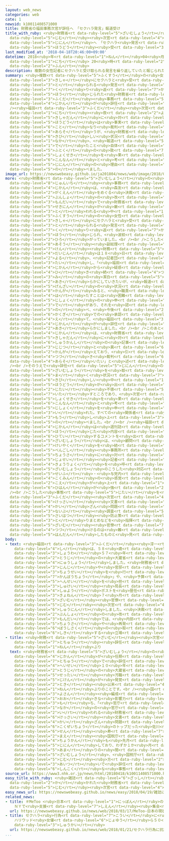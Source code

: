 ```yaml
---
layout: web_news
categories: web
cate: 1
newsid: k10011408571000
title: 財務省の福田事務次官が辞任へ 「セクハラ発言」報道受け
title_with_ruby: <ruby>財務省<rt data-ruby-level="5">ざいむしょう</rt></ruby>の<ruby>福田<rt data-ruby-level="3">ふくだ</rt></ruby><ruby>事務<rt
  data-ruby-level="5">じむ</rt></ruby><ruby>次官<rt data-ruby-level="4">じかん</rt></ruby>が<ruby>辞任<rt
  data-ruby-level="5">じにん</rt></ruby>へ 「セクハラ<ruby>発言<rt data-ruby-level="3">はつげん</rt></ruby>」<ruby>報道<rt
  data-ruby-level="5">ほうどう</rt></ruby><ruby>受<rt data-ruby-level="3">う</rt></ruby>け
last_modified_at: '2018-04-18T20:46:00+09:00'
datetime: 2018<ruby>年<rt data-ruby-level="1">ねん</rt></ruby>04<ruby>月<rt data-ruby-level="1">がつ</rt></ruby>18<ruby>日<rt
  data-ruby-level="1">にち</rt></ruby> 20<ruby>時<rt data-ruby-level="2">じ</rt></ruby>46<ruby>分<rt
  data-ruby-level="2">ふん</rt></ruby>
description: 複数の女性記者にセクハラと受け取られる発言を繰り返していたと報じられた財務省の福田事務次官が辞任することになりました。<br />福田次官は１８日夜、記者団に対し、「報道は事実と異なり裁判で争うが、財務省が厳しい状況の中、報道が出たこと自体が不徳の致すところで、職責を果たすことが困難と考えた」と辞任の理由を述べました。
summary: <ruby>複数<rt data-ruby-level="5">ふくすう</rt></ruby>の<ruby>女性<rt data-ruby-level="5">じょせい</rt></ruby><ruby>記者<rt
  data-ruby-level="3">きしゃ</rt></ruby>にセクハラと<ruby>受<rt data-ruby-level="3">う</rt></ruby>け<ruby>取<rt
  data-ruby-level="3">と</rt></ruby>られる<ruby>発言<rt data-ruby-level="3">はつげん</rt></ruby>を<ruby>繰<rt
  data-ruby-level="7">く</rt></ruby>り<ruby>返<rt data-ruby-level="7">かえ</rt></ruby>していたと<ruby>報<rt
  data-ruby-level="5">ほう</rt></ruby>じられた<ruby>財務省<rt data-ruby-level="5">ざいむしょう</rt></ruby>の<ruby>福田<rt
  data-ruby-level="3">ふくだ</rt></ruby><ruby>事務<rt data-ruby-level="5">じむ</rt></ruby><ruby>次官<rt
  data-ruby-level="4">じかん</rt></ruby>が<ruby>辞任<rt data-ruby-level="5">じにん</rt></ruby>することになりました。<br
  /><ruby>福田<rt data-ruby-level="3">ふくだ</rt></ruby><ruby>次官<rt data-ruby-level="4">じかん</rt></ruby>は１８<ruby>日<rt
  data-ruby-level="1">にち</rt></ruby><ruby>夜<rt data-ruby-level="2">よる</rt></ruby>、<ruby>記者団<rt
  data-ruby-level="5">きしゃだん</rt></ruby>に<ruby>対<rt data-ruby-level="3">たい</rt></ruby>し、「<ruby>報道<rt
  data-ruby-level="5">ほうどう</rt></ruby>は<ruby>事実<rt data-ruby-level="3">じじつ</rt></ruby>と<ruby>異<rt
  data-ruby-level="6">こと</rt></ruby>なり<ruby>裁判<rt data-ruby-level="6">さいばん</rt></ruby>で<ruby>争<rt
  data-ruby-level="4">あらそ</rt></ruby>うが、<ruby>財務省<rt data-ruby-level="5">ざいむしょう</rt></ruby>が<ruby>厳<rt
  data-ruby-level="6">きび</rt></ruby>しい<ruby>状況<rt data-ruby-level="7">じょうきょう</rt></ruby>の<ruby>中<rt
  data-ruby-level="1">なか</rt></ruby>、<ruby>報道<rt data-ruby-level="5">ほうどう</rt></ruby>が<ruby>出<rt
  data-ruby-level="1">で</rt></ruby>たこと<ruby>自体<rt data-ruby-level="2">じたい</rt></ruby>が<ruby>不徳<rt
  data-ruby-level="5">ふとく</rt></ruby>の<ruby>致<rt data-ruby-level="7">いた</rt></ruby>すところで、<ruby>職責<rt
  data-ruby-level="5">しょくせき</rt></ruby>を<ruby>果<rt data-ruby-level="4">は</rt></ruby>たすことが<ruby>困難<rt
  data-ruby-level="6">こんなん</rt></ruby>と<ruby>考<rt data-ruby-level="2">かんが</rt></ruby>えた」と<ruby>辞任<rt
  data-ruby-level="5">じにん</rt></ruby>の<ruby>理由<rt data-ruby-level="3">りゆう</rt></ruby>を<ruby>述<rt
  data-ruby-level="5">の</rt></ruby>べました。
image_url: https://newswebeasy.github.io/ja201804/news/web/image/2018/04/18/K10011408571_1804181825_1804181826_01_02.jpg
more: <ruby>財務省<rt data-ruby-level="5">ざいむしょう</rt></ruby>の<ruby>福田<rt data-ruby-level="3">ふくだ</rt></ruby><ruby>淳一<rt
  data-ruby-level="8">じゅんいち</rt></ruby><ruby>事務<rt data-ruby-level="5">じむ</rt></ruby><ruby>次官<rt
  data-ruby-level="4">じかん</rt></ruby>は、<ruby>森友<rt data-ruby-level="2">もりとも</rt></ruby><ruby>学園<rt
  data-ruby-level="2">がくえん</rt></ruby>をめぐる<ruby>決裁<rt data-ruby-level="6">けっさい</rt></ruby><ruby>文書<rt
  data-ruby-level="2">ぶんしょ</rt></ruby>の<ruby>改<rt data-ruby-level="4">かい</rt></ruby>ざん<ruby>問題<rt
  data-ruby-level="3">もんだい</rt></ruby>で<ruby>財務省<rt data-ruby-level="5">ざいむしょう</rt></ruby>の<ruby>責任<rt
  data-ruby-level="5">せきにん</rt></ruby>が<ruby>厳<rt data-ruby-level="6">きび</rt></ruby>しく<ruby>問<rt
  data-ruby-level="3">と</rt></ruby>われる<ruby>中<rt data-ruby-level="1">なか</rt></ruby>、<ruby>複数<rt
  data-ruby-level="5">ふくすう</rt></ruby>の<ruby>女性<rt data-ruby-level="5">じょせい</rt></ruby><ruby>記者<rt
  data-ruby-level="3">きしゃ</rt></ruby>にセクハラと<ruby>受<rt data-ruby-level="3">う</rt></ruby>け<ruby>取<rt
  data-ruby-level="3">と</rt></ruby>られる<ruby>発言<rt data-ruby-level="3">はつげん</rt></ruby>を<ruby>繰<rt
  data-ruby-level="7">く</rt></ruby>り<ruby>返<rt data-ruby-level="7">かえ</rt></ruby>していたと<ruby>報<rt
  data-ruby-level="5">ほう</rt></ruby>じられ、<ruby>波紋<rt data-ruby-level="7">はもん</rt></ruby>が<ruby>広<rt
  data-ruby-level="2">ひろ</rt></ruby>がっていました。<br /><br />こうした<ruby>中<rt data-ruby-level="1">なか</rt></ruby>、<ruby>麻生<rt
  data-ruby-level="8">あそう</rt></ruby><ruby>副総理<rt data-ruby-level="5">ふくそうり</rt></ruby><ruby>兼<rt
  data-ruby-level="7">けん</rt></ruby><ruby>財務<rt data-ruby-level="5">ざいむ</rt></ruby><ruby>大臣<rt
  data-ruby-level="4">だいじん</rt></ruby>は１８<ruby>日<rt data-ruby-level="1">にち</rt></ruby><ruby>夜<rt
  data-ruby-level="2">よる</rt></ruby>、<ruby>記者団<rt data-ruby-level="5">きしゃだん</rt></ruby>に<ruby>対<rt
  data-ruby-level="3">たい</rt></ruby>し、「<ruby>福田<rt data-ruby-level="3">ふくだ</rt></ruby><ruby>次官<rt
  data-ruby-level="4">じかん</rt></ruby>から<ruby>疑惑<rt data-ruby-level="7">ぎわく</rt></ruby>について、<ruby>引<rt
  data-ruby-level="4">ひ</rt></ruby>き<ruby>続<rt data-ruby-level="4">つづ</rt></ruby>き<ruby>身<rt
  data-ruby-level="3">み</rt></ruby>の<ruby>潔白<rt data-ruby-level="5">けっぱく</rt></ruby>を<ruby>明<rt
  data-ruby-level="2">あき</rt></ruby>らかにしていきたいが、<ruby>報道<rt data-ruby-level="5">ほうどう</rt></ruby>をきっかけとした<ruby>現在<rt
  data-ruby-level="5">げんざい</rt></ruby>の<ruby>状況<rt data-ruby-level="7">じょうきょう</rt></ruby>を<ruby>鑑<rt
  data-ruby-level="8">かんが</rt></ruby>みると、<ruby>職責<rt data-ruby-level="5">しょくせき</rt></ruby>を<ruby>果<rt
  data-ruby-level="4">は</rt></ruby>たすことは<ruby>困難<rt data-ruby-level="6">こんなん</rt></ruby>であるとして<ruby>辞職<rt
  data-ruby-level="5">じしょく</rt></ruby>の<ruby>申<rt data-ruby-level="3">もう</rt></ruby>し<ruby>出<rt
  data-ruby-level="3">で</rt></ruby>があり、それを<ruby>認<rt data-ruby-level="6">みと</rt></ruby>めることとした」と<ruby>述<rt
  data-ruby-level="5">の</rt></ruby>べ、<ruby>今後<rt data-ruby-level="2">こんご</rt></ruby>、<ruby>閣議<rt
  data-ruby-level="6">かくぎ</rt></ruby>での<ruby>承認<rt data-ruby-level="7">しょうにん</rt></ruby>を<ruby>得<rt
  data-ruby-level="4">え</rt></ruby>て、<ruby>福田<rt data-ruby-level="3">ふくだ</rt></ruby><ruby>次官<rt
  data-ruby-level="4">じかん</rt></ruby>が<ruby>辞任<rt data-ruby-level="5">じにん</rt></ruby>することを<ruby>明<rt
  data-ruby-level="2">あき</rt></ruby>らかにしました。<br /><br />このあと<ruby>福田<rt data-ruby-level="3">ふくだ</rt></ruby><ruby>次官<rt
  data-ruby-level="4">じかん</rt></ruby>は、<ruby>財務省<rt data-ruby-level="5">ざいむしょう</rt></ruby>で<ruby>記者団<rt
  data-ruby-level="5">きしゃだん</rt></ruby>に<ruby>対<rt data-ruby-level="3">たい</rt></ruby>し「<ruby>週刊誌<rt
  data-ruby-level="6">しゅうかんし</rt></ruby>の<ruby>記事<rt data-ruby-level="3">きじ</rt></ruby>は<ruby>事実<rt
  data-ruby-level="3">じじつ</rt></ruby>と<ruby>異<rt data-ruby-level="6">こと</rt></ruby>なると<ruby>考<rt
  data-ruby-level="2">かんが</rt></ruby>えており、<ruby>引<rt data-ruby-level="4">ひ</rt></ruby>き<ruby>続<rt
  data-ruby-level="4">つづ</rt></ruby>き<ruby>裁判<rt data-ruby-level="6">さいばん</rt></ruby>で<ruby>争<rt
  data-ruby-level="4">あらそ</rt></ruby>いたい」と<ruby>述<rt data-ruby-level="5">の</rt></ruby>べました。<br
  /><br />そのうえで<ruby>辞任<rt data-ruby-level="5">じにん</rt></ruby>の<ruby>理由<rt data-ruby-level="3">りゆう</rt></ruby>について、「<ruby>財務省<rt
  data-ruby-level="5">ざいむしょう</rt></ruby>を<ruby>取<rt data-ruby-level="6">と</rt></ruby>り<ruby>巻<rt
  data-ruby-level="6">ま</rt></ruby>く<ruby>状況<rt data-ruby-level="7">じょうきょう</rt></ruby>が<ruby>厳<rt
  data-ruby-level="6">きび</rt></ruby>しい<ruby>中<rt data-ruby-level="1">なか</rt></ruby>、<ruby>報道<rt
  data-ruby-level="5">ほうどう</rt></ruby>が<ruby>出<rt data-ruby-level="1">で</rt></ruby>たこと<ruby>自体<rt
  data-ruby-level="2">じたい</rt></ruby><ruby>不徳<rt data-ruby-level="5">ふとく</rt></ruby>の<ruby>致<rt
  data-ruby-level="7">いた</rt></ruby>すところであり、<ruby>次官<rt data-ruby-level="4">じかん</rt></ruby>としての<ruby>職責<rt
  data-ruby-level="5">しょくせき</rt></ruby>を<ruby>果<rt data-ruby-level="4">は</rt></ruby>たすことが<ruby>困難<rt
  data-ruby-level="6">こんなん</rt></ruby>と<ruby>考<rt data-ruby-level="2">かんが</rt></ruby>え、<ruby>辞職<rt
  data-ruby-level="5">じしょく</rt></ruby>を<ruby>申<rt data-ruby-level="3">もう</rt></ruby>し<ruby>入<rt
  data-ruby-level="3">い</rt></ruby>れた。すべての<ruby>関係者<rt data-ruby-level="4">かんけいしゃ</rt></ruby>におわび<ruby>申<rt
  data-ruby-level="3">もう</rt></ruby>し<ruby>上<rt data-ruby-level="3">あ</rt></ruby>げる」と<ruby>述<rt
  data-ruby-level="5">の</rt></ruby>べました。<br /><br /><ruby>福田<rt data-ruby-level="3">ふくだ</rt></ruby><ruby>次官<rt
  data-ruby-level="4">じかん</rt></ruby>は<ruby>週刊誌<rt data-ruby-level="6">しゅうかんし</rt></ruby>が<ruby>報<rt
  data-ruby-level="5">ほう</rt></ruby>じた<ruby>内容<rt data-ruby-level="5">ないよう</rt></ruby>を<ruby>否定<rt
  data-ruby-level="6">ひてい</rt></ruby>するコメントを<ruby>出<rt data-ruby-level="1">だ</rt></ruby>し、<ruby>財務省<rt
  data-ruby-level="5">ざいむしょう</rt></ruby>は、<ruby>顧問<rt data-ruby-level="7">こもん</rt></ruby><ruby>契約<rt
  data-ruby-level="7">けいやく</rt></ruby>を<ruby>結<rt data-ruby-level="4">むす</rt></ruby>んでいる<ruby>弁護士<rt
  data-ruby-level="5">べんごし</rt></ruby><ruby>事務所<rt data-ruby-level="5">じむしょ</rt></ruby>の<ruby>調査<rt
  data-ruby-level="5">ちょうさ</rt></ruby>に<ruby>対<rt data-ruby-level="3">たい</rt></ruby>し、<ruby>女性<rt
  data-ruby-level="5">じょせい</rt></ruby><ruby>記者<rt data-ruby-level="3">きしゃ</rt></ruby>へ<ruby>協力<rt
  data-ruby-level="4">きょうりょく</rt></ruby>を<ruby>呼<rt data-ruby-level="6">よ</rt></ruby>びかけていました。しかし、<ruby>財務省<rt
  data-ruby-level="5">ざいむしょう</rt></ruby>のこうした<ruby>対応<rt data-ruby-level="5">たいおう</rt></ruby>に<ruby>政府<rt
  data-ruby-level="5">せいふ</rt></ruby>・<ruby>与党内<rt data-ruby-level="7">よとうない</rt></ruby>からも「<ruby>国民<rt
  data-ruby-level="4">こくみん</rt></ruby>の<ruby>感覚<rt data-ruby-level="4">かんかく</rt></ruby>とずれている」という<ruby>声<rt
  data-ruby-level="2">こえ</rt></ruby>が<ruby>上<rt data-ruby-level="1">あ</rt></ruby>がるなど<ruby>批判<rt
  data-ruby-level="6">ひはん</rt></ruby>が<ruby>強<rt data-ruby-level="2">つよ</rt></ruby>まっていました。<br
  /><br />こうした<ruby>事態<rt data-ruby-level="5">じたい</rt></ruby>を<ruby>踏<rt data-ruby-level="7">ふ</rt></ruby>まえ、<ruby>福田<rt
  data-ruby-level="3">ふくだ</rt></ruby><ruby>次官<rt data-ruby-level="4">じかん</rt></ruby>は、<ruby>決裁<rt
  data-ruby-level="6">けっさい</rt></ruby><ruby>文書<rt data-ruby-level="2">ぶんしょ</rt></ruby>の<ruby>改<rt
  data-ruby-level="4">かい</rt></ruby>ざん<ruby>問題<rt data-ruby-level="3">もんだい</rt></ruby>をめぐる<ruby>内部<rt
  data-ruby-level="3">ないぶ</rt></ruby><ruby>調査<rt data-ruby-level="5">ちょうさ</rt></ruby>や<ruby>再発<rt
  data-ruby-level="5">さいはつ</rt></ruby><ruby>防止策<rt data-ruby-level="6">ぼうしさく</rt></ruby>の<ruby>取<rt
  data-ruby-level="3">と</rt></ruby>りまとめなどを<ruby>指揮<rt data-ruby-level="6">しき</rt></ruby>する、<ruby>財務<rt
  data-ruby-level="5">ざいむ</rt></ruby><ruby>官僚<rt data-ruby-level="7">かんりょう</rt></ruby>トップを<ruby>続<rt
  data-ruby-level="4">つづ</rt></ruby>けるのは<ruby>難<rt data-ruby-level="6">むずか</rt></ruby>しいと<ruby>判断<rt
  data-ruby-level="5">はんだん</rt></ruby>したものと<ruby>見<rt data-ruby-level="1">み</rt></ruby>られます。
body:
- text: <ruby>福田<rt data-ruby-level="3">ふくだ</rt></ruby><ruby>淳一<rt data-ruby-level="8">じゅんいち</rt></ruby><ruby>氏<rt
    data-ruby-level="4">し</rt></ruby>は、５８<ruby>歳<rt data-ruby-level="7">さい</rt></ruby>。<ruby>昭和<rt
    data-ruby-level="3">しょうわ</rt></ruby>５７<ruby>年<rt data-ruby-level="1">ねん</rt></ruby>に<ruby>当時<rt
    data-ruby-level="2">とうじ</rt></ruby>の<ruby>大蔵省<rt data-ruby-level="7">おおくらしょう</rt></ruby>に<ruby>入省<rt
    data-ruby-level="4">にゅうしょう</rt></ruby>しました。<ruby>財務省<rt data-ruby-level="5">ざいむしょう</rt></ruby>の<ruby>人事<rt
    data-ruby-level="3">じんじ</rt></ruby>や<ruby>官邸<rt data-ruby-level="7">かんてい</rt></ruby>との<ruby>調整<rt
    data-ruby-level="3">ちょうせい</rt></ruby>を<ruby>行<rt data-ruby-level="2">おこな</rt></ruby>う「<ruby>官房長<rt
    data-ruby-level="7">かんぼうちょう</rt></ruby>」や、<ruby>予算<rt data-ruby-level="3">よさん</rt></ruby><ruby>編成<rt
    data-ruby-level="5">へんせい</rt></ruby>を<ruby>担<rt data-ruby-level="7">にな</rt></ruby>う「<ruby>主計<rt
    data-ruby-level="3">しゅけい</rt></ruby><ruby>局長<rt data-ruby-level="3">きょくちょう</rt></ruby>」といった<ruby>主要<rt
    data-ruby-level="4">しゅよう</rt></ruby>ポストを<ruby>歴任<rt data-ruby-level="5">れきにん</rt></ruby>し、<ruby>去年<rt
    data-ruby-level="3">きょねん</rt></ruby>７<ruby>月<rt data-ruby-level="1">がつ</rt></ruby>、<ruby>財務<rt
    data-ruby-level="5">ざいむ</rt></ruby><ruby>官僚<rt data-ruby-level="7">かんりょう</rt></ruby>トップの<ruby>事務<rt
    data-ruby-level="5">じむ</rt></ruby><ruby>次官<rt data-ruby-level="4">じかん</rt></ruby>に<ruby>就任<rt
    data-ruby-level="6">しゅうにん</rt></ruby>しました。<ruby>決裁<rt data-ruby-level="6">けっさい</rt></ruby><ruby>文書<rt
    data-ruby-level="2">ぶんしょ</rt></ruby>の<ruby>改<rt data-ruby-level="4">かい</rt></ruby>ざん<ruby>問題<rt
    data-ruby-level="3">もんだい</rt></ruby>では、<ruby>内部<rt data-ruby-level="3">ないぶ</rt></ruby><ruby>調査<rt
    data-ruby-level="5">ちょうさ</rt></ruby>や<ruby>再発<rt data-ruby-level="5">さいはつ</rt></ruby><ruby>防止策<rt
    data-ruby-level="6">ぼうしさく</rt></ruby>の<ruby>取<rt data-ruby-level="3">と</rt></ruby>りまとめなどを<ruby>指揮<rt
    data-ruby-level="6">しき</rt></ruby>する<ruby>立場<rt data-ruby-level="2">たちば</rt></ruby>にあります。
- title: <ruby>財務<rt data-ruby-level="5">ざいむ</rt></ruby><ruby>次官<rt data-ruby-level="4">じかん</rt></ruby>の<ruby>途中<rt
    data-ruby-level="7">とちゅう</rt></ruby><ruby>辞任<rt data-ruby-level="5">じにん</rt></ruby>は20<ruby>年<rt
    data-ruby-level="1">ねん</rt></ruby>ぶり
  text: <ruby>財務省<rt data-ruby-level="5">ざいむしょう</rt></ruby>の<ruby>事務<rt data-ruby-level="5">じむ</rt></ruby><ruby>次官<rt
    data-ruby-level="4">じかん</rt></ruby>が<ruby>任期<rt data-ruby-level="5">にんき</rt></ruby><ruby>途中<rt
    data-ruby-level="7">とちゅう</rt></ruby>で<ruby>辞任<rt data-ruby-level="5">じにん</rt></ruby>するのは、<ruby>平成<rt
    data-ruby-level="4">へいせい</rt></ruby>１０<ruby>年<rt data-ruby-level="1">ねん</rt></ruby>、<ruby>当時<rt
    data-ruby-level="2">とうじ</rt></ruby>の<ruby>大蔵省<rt data-ruby-level="7">おおくらしょう</rt></ruby>で<ruby>接待<rt
    data-ruby-level="5">せったい</rt></ruby><ruby>汚職<rt data-ruby-level="7">おしょく</rt></ruby><ruby>事件<rt
    data-ruby-level="5">じけん</rt></ruby>が<ruby>発覚<rt data-ruby-level="4">はっかく</rt></ruby>した<ruby>時<rt
    data-ruby-level="2">とき</rt></ruby><ruby>以来<rt data-ruby-level="4">いらい</rt></ruby>、２０<ruby>年<rt
    data-ruby-level="1">ねん</rt></ruby>ぶりのことです。<br /><ruby>国<rt data-ruby-level="2">くに</rt></ruby>の<ruby>予算<rt
    data-ruby-level="3">よさん</rt></ruby><ruby>編成<rt data-ruby-level="5">へんせい</rt></ruby>に<ruby>大<rt
    data-ruby-level="1">おお</rt></ruby>きな<ruby>影響力<rt data-ruby-level="7">えいきょうりょく</rt></ruby>を<ruby>持<rt
    data-ruby-level="3">も</rt></ruby>ち、「<ruby>官庁<rt data-ruby-level="6">かんちょう</rt></ruby>の<ruby>中<rt
    data-ruby-level="1">なか</rt></ruby>の<ruby>官庁<rt data-ruby-level="6">かんちょう</rt></ruby>」とも<ruby>言<rt
    data-ruby-level="2">い</rt></ruby>われる<ruby>財務省<rt data-ruby-level="5">ざいむしょう</rt></ruby>では、<ruby>決裁<rt
    data-ruby-level="6">けっさい</rt></ruby><ruby>文書<rt data-ruby-level="2">ぶんしょ</rt></ruby>の<ruby>改<rt
    data-ruby-level="4">かい</rt></ruby>ざん<ruby>問題<rt data-ruby-level="3">もんだい</rt></ruby>で<ruby>国税庁<rt
    data-ruby-level="6">こくぜいちょう</rt></ruby>のトップだった<ruby>佐川<rt data-ruby-level="7">さがわ</rt></ruby><ruby>宣<rt
    data-ruby-level="6">せん</rt></ruby><ruby>寿<rt data-ruby-level="7">ことぶき</rt></ruby><ruby>前<rt
    data-ruby-level="2">まえ</rt></ruby><ruby>国税庁<rt data-ruby-level="6">こくぜいちょう</rt></ruby><ruby>長官<rt
    data-ruby-level="4">ちょうかん</rt></ruby>も<ruby>先月<rt data-ruby-level="1">せんげつ</rt></ruby><ruby>辞任<rt
    data-ruby-level="5">じにん</rt></ruby>しており、わずか１か<ruby>月<rt data-ruby-level="1">げつ</rt></ruby><ruby>余<rt
    data-ruby-level="5">あま</rt></ruby>りの<ruby>間<rt data-ruby-level="2">あいだ</rt></ruby>に<ruby>財務省<rt
    data-ruby-level="5">ざいむしょう</rt></ruby>、<ruby>国税庁<rt data-ruby-level="6">こくぜいちょう</rt></ruby>の<ruby>事務<rt
    data-ruby-level="5">じむ</rt></ruby><ruby>方<rt data-ruby-level="2">かた</rt></ruby>のトップが<ruby>相次<rt
    data-ruby-level="3">あいつ</rt></ruby>いで<ruby>辞任<rt data-ruby-level="5">じにん</rt></ruby>するというかつてない<ruby>深刻<rt
    data-ruby-level="6">しんこく</rt></ruby>な<ruby>事態<rt data-ruby-level="5">じたい</rt></ruby>となっています。
source_url: https://www3.nhk.or.jp/news/html/20180418/k10011408571000.html
easy_title_with_ruby: <ruby>雑誌<rt data-ruby-level="6">ざっし</rt></ruby>にセクハラしたと<ruby>書<rt
  data-ruby-level="2">か</rt></ruby>かれた<ruby>財務省<rt data-ruby-level="5">ざいむしょう</rt></ruby>の<ruby>事務<rt
  data-ruby-level="5">じむ</rt></ruby><ruby>次官<rt data-ruby-level="4">じかん</rt></ruby>がやめる
easy_news_url: https://newswebeasy.github.io/news/easy/2018/04/19/雑誌にセクハラしたと書かれた財務省の事務次官がやめる
related_news:
- title: ＃MeToo <ruby>日本<rt data-ruby-level="1">にっぽん</rt></ruby>の<ruby>現状<rt data-ruby-level="5">げんじょう</rt></ruby>は？
    ＮＹで<ruby>支援<rt data-ruby-level="7">しえん</rt></ruby><ruby>集会<rt data-ruby-level="3">しゅうかい</rt></ruby>
  url: https://newswebeasy.github.io/news/web/2018/03/17/MeToo-日本の現状は-NYで支援集会
- title: セクハラ<ruby>行為<rt data-ruby-level="7">こうい</rt></ruby>に<ruby>抗議<rt data-ruby-level="7">こうぎ</rt></ruby>
    ハリウッド<ruby>女優<rt data-ruby-level="6">じょゆう</rt></ruby>ら５０<ruby>万人<rt data-ruby-level="2">まんにん</rt></ruby>がデモや<ruby>集会<rt
    data-ruby-level="3">しゅうかい</rt></ruby>
  url: https://newswebeasy.github.io/news/web/2018/01/21/セクハラ行為に抗議-ハリウッド女優ら50万人がデモや集会
...
```

